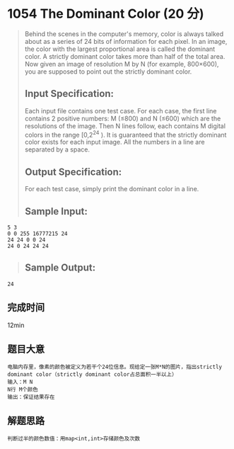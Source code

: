 # 1054 The Dominant Color (20 分)
> Behind the scenes in the computer's memory, color is always talked about as a series of 24 bits of information for each pixel. In an image, the color with the largest proportional area is called the dominant color. A strictly dominant color takes more than half of the total area. Now given an image of resolution M by N (for example, 800×600), you are supposed to point out the strictly dominant color.  
> ## Input Specification:  
> Each input file contains one test case. For each case, the first line contains 2 positive numbers: M (≤800) and N (≤600) which are the resolutions of the image. Then N lines follow, each contains M digital colors in the range [0,2<sup>24</sup>​​ ). It is guaranteed that the strictly dominant color exists for each input image. All the numbers in a line are separated by a space.  
> ## Output Specification:  
> For each test case, simply print the dominant color in a line.  
> ## Sample Input:
```
5 3
0 0 255 16777215 24
24 24 0 0 24
24 0 24 24 24
```
> ## Sample Output:
```
24
```
## 完成时间
12min
## 题目大意
```
电脑内存里，像素的颜色被定义为若干个24位信息。现给定一张M*N的图片，指出strictly dominant color（strictly dominant color占总面积一半以上）
输入：M N
N行 M个颜色
输出：保证结果存在
```
## 解题思路
```
判断过半的颜色数值：用map<int,int>存储颜色及次数
```
